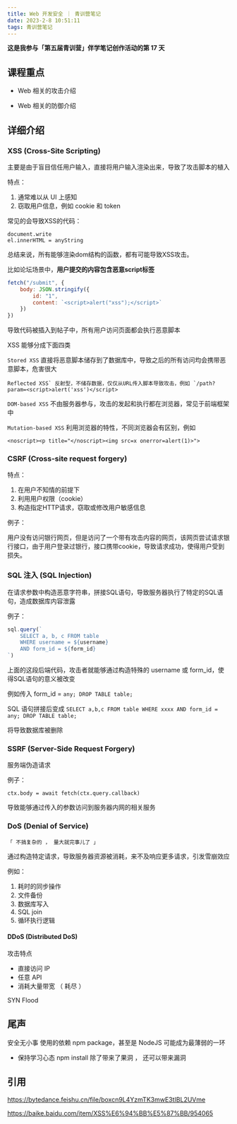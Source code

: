 ```yaml
---
title: Web 开发安全 ｜ 青训营笔记
date: 2023-2-8 10:51:11
tags: 青训营笔记
---
```


**这是我参与「第五届青训营」伴学笔记创作活动的第 17 天**



## 课程重点

- Web 相关的攻击介绍

- Web 相关的防御介绍

## 详细介绍

### XSS (Cross-Site Scripting)

主要是由于盲目信任用户输入，直接将用户输入渲染出来，导致了攻击脚本的植入

特点：

1. 通常难以从 UI 上感知
2. 窃取用户信息，例如 cookie 和 token

常见的会导致XSS的代码：

```
document.write
el.innerHTML = anyString
```

总结来说，所有能够渲染dom结构的函数，都有可能导致XSS攻击。

比如论坛场景中，**用户提交的内容包含恶意script标签**

```js
fetch("/submit", {
    body: JSON.stringify({
        id: "1",
        content: `<script>alert("xss");</script>`
    })
})
```

导致代码被插入到帖子中，所有用户访问页面都会执行恶意脚本

XSS 能够分成下面四类

`Stored XSS` 直接将恶意脚本储存到了数据库中，导致之后的所有访问均会携带恶意脚本，危害很大

```
Reflected XSS` 反射型，不储存数据，仅仅从URL传入脚本导致攻击，例如 `/path?param=<script>alert('xss')</script>
```

`DOM-based XSS` 不由服务器参与，攻击的发起和执行都在浏览器，常见于前端框架中

`Mutation-based XSS` 利用浏览器的特性，不同浏览器会有区别，例如

```
<noscript><p title="</noscript><img src=x onerror=alert(1)>">
```

### CSRF (Cross-site request forgery)

特点：

1. 在用户不知情的前提下
2. 利用用户权限（cookie）
3. 构造指定HTTP请求，窃取或修改用户敏感信息

例子：

用户没有访问银行网页，但是访问了一个带有攻击内容的网页，该网页尝试请求银行接口，由于用户登录过银行，接口携带cookie，导致请求成功，使得用户受到损失。

### SQL 注入 (SQL Injection)

在请求参数中构造恶意字符串，拼接SQL语句，导致服务器执行了特定的SQL语句，造成数据库内容泄露

例子：

```js
sql.query(`
    SELECT a, b, c FROM table
    WHERE username = ${username}
    AND form_id = ${form_id}
`)
```

上面的这段后端代码，攻击者就能够通过构造特殊的 username 或 form_id，使得SQL语句的意义被改变

例如传入 form_id = `any; DROP TABLE table;`

SQL 语句拼接后变成 `SELECT a,b,c FROM table WHERE xxxx AND form_id = any; DROP TABLE table;`

将导致数据库被删除

### SSRF (Server-Side Request Forgery)

服务端伪造请求

例子：

```
ctx.body = await fetch(ctx.query.callback)
```

导致能够通过传入的参数访问到服务器内网的相关服务

### DoS (Denial of Service)

`「 不搞复杂的 ， 量大就完事儿了 」`

通过构造特定请求，导致服务器资源被消耗，来不及响应更多请求，引发雪崩效应

例如：

1. 耗时的同步操作
2. 文件备份
3. 数据库写入
4. SQL join
5. 循环执行逻辑

#### DDoS (Distributed DoS)

攻击特点

- 直接访问 IP
- 任意 API
- 消耗大量带宽 （ 耗尽 ）

SYN Flood



## 尾声

安全无小事
使用的依赖 npm package，甚至是 NodeJS 可能成为最薄弱的一环

- 保持学习心态
  npm install 除了带来了果洞 ， 还可以带来漏洞

## 引用

https://bytedance.feishu.cn/file/boxcn9L4YzmTK3mwE3tIBL2UVme

https://baike.baidu.com/item/XSS%E6%94%BB%E5%87%BB/954065